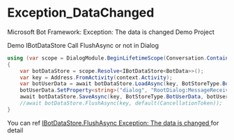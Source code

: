 # Exception_DataChanged

Microsoft Bot Framework: Exception: The data is changed Demo Project

Demo IBotDataStore Call FlushAsync or not in Dialog

```csharp
using (var scope = DialogModule.BeginLifetimeScope(Conversation.Container, context.Activity.AsMessageActivity()))
{
	var botDataStore = scope.Resolve<IBotDataStore<BotData>>();
	var key = Address.FromActivity(context.Activity);
	var botUserData = await botDataStore.LoadAsync(key, BotStoreType.BotUserData, default(CancellationToken));
	botUserData.SetProperty<string>("dialog", "RootDialog:MessageReceivedAsync");
	await botDataStore.SaveAsync(key, BotStoreType.BotUserData, botUserData, default(CancellationToken));
    //await botDataStore.FlushAsync(key, default(CancellationToken));
}
```

You can ref [IBotDataStore.FlushAsync Exception: The data is changed ](https://rainmakerho.github.io/2018/07/01/2018020/) for detail
